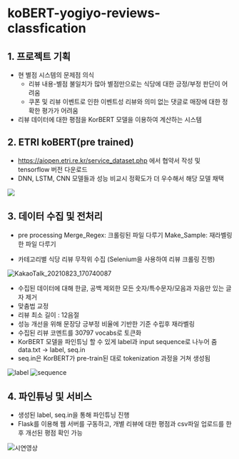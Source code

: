 # koBERT-yogiyo-reviews-classfication

## 1. 프로젝트 기획
 - 현 별점 시스템의 문제점 의식
    - 리뷰 내용-별점 불일치가 많아 별점만으로는 식당에 대한 긍정/부정 판단이 어려움
    - 쿠폰 및 리뷰 이벤트로 인한 이벤트성 리뷰와 의미 없는 댓글로 매장에 대한 정확한 평가가 어려움
 - 리뷰 데이터에 대한 평점을 KorBERT 모델을 이용하여 계산하는 시스템
 
## 2. ETRI koBERT(pre trained)
 - https://aiopen.etri.re.kr/service_dataset.php 에서 협약서 작성 및 tensorflow 버전 다운로드
 - DNN, LSTM, CNN 모델들과 성능 비교시 정확도가 더 우수해서 해당 모델 채택
 
 ![](https://i.imgur.com/gYlPKr7.png)
## 3. 데이터 수집 및 전처리
 - pre processing
   Merge_Regex: 크롤링된 파일 다루기
   Make_Sample: 재라벨링한 파일 다루기

 - 카테고리별 식당 리뷰 무작위 수집 (Selenium을 사용하여 리뷰 크롤링 진행)
 
![KakaoTalk_20210823_170740087](https://user-images.githubusercontent.com/8359931/130415887-f93f4949-19bf-43df-b39b-e86277d07ebe.gif)
 
 - 수집된 데이터에 대해 한글, 공백 제외한 모든 숫자/특수문자/모음과 자음만 있는 글자 제거
 - 맞춤법 교정
 - 리뷰 최소 길이 : 12음절
 - 성능 개선을 위해 문장당 긍부정 비율에 기반한 기준 수립후 재라벨링
 - 수집된 리뷰 코멘트를 30797 vocabs로 토큰화
 - KorBERT 모델을 파인튜닝 할 수 있게 label과 input sequence로 나누어 줌 data.txt -> label, seq.in
 - seq.in은 KorBERT가 pre-train된 대로 tokenization 과정을 거쳐 생성됨
   
 ![label](https://user-images.githubusercontent.com/8359931/130418608-57c32632-98ba-4119-a9de-e7ad8379d231.PNG)
 ![sequence](https://user-images.githubusercontent.com/8359931/130418620-d5982006-9965-403f-b732-7b9a51d65604.PNG)
  
 ## 4. 파인튜닝 및 서비스
  - 생성된 label, seq.in을 통해 파인튜닝 진행
  - Flask를 이용해 웹 서버를 구동하고, 개별 리뷰에 대한 평점과
    csv파일 업로드를 한 후 개선된 평점 확인 가능
  
 ![시연영상](https://user-images.githubusercontent.com/8359931/130537602-b3cba16c-9a00-4b8c-b3c5-a003447d8676.gif)


  


